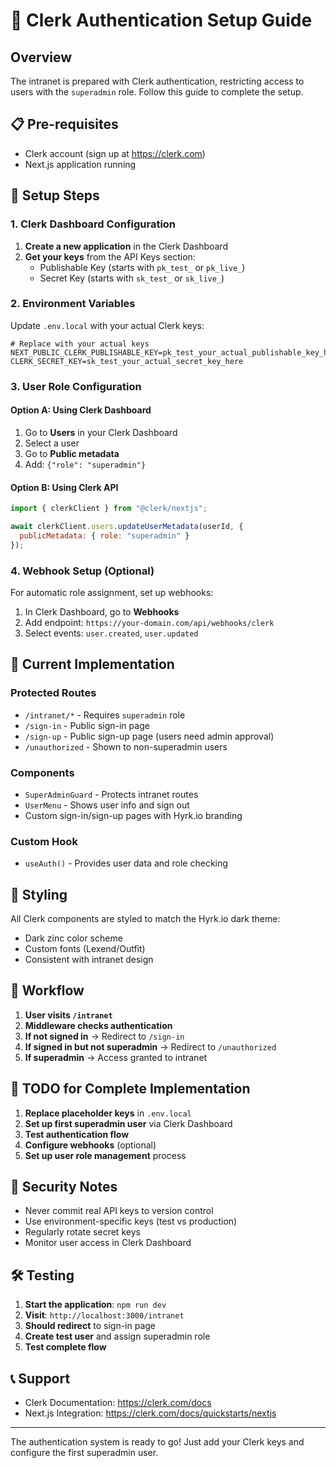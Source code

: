 # 🔐 Clerk Authentication Setup Guide

## Overview
The intranet is prepared with Clerk authentication, restricting access to users with the `superadmin` role. Follow this guide to complete the setup.

## 📋 Pre-requisites
- Clerk account (sign up at https://clerk.com)
- Next.js application running

## 🚀 Setup Steps

### 1. Clerk Dashboard Configuration

1. **Create a new application** in the Clerk Dashboard
2. **Get your keys** from the API Keys section:
   - Publishable Key (starts with `pk_test_` or `pk_live_`)
   - Secret Key (starts with `sk_test_` or `sk_live_`)

### 2. Environment Variables

Update `.env.local` with your actual Clerk keys:

```env
# Replace with your actual keys
NEXT_PUBLIC_CLERK_PUBLISHABLE_KEY=pk_test_your_actual_publishable_key_here
CLERK_SECRET_KEY=sk_test_your_actual_secret_key_here
```

### 3. User Role Configuration

#### Option A: Using Clerk Dashboard
1. Go to **Users** in your Clerk Dashboard
2. Select a user
3. Go to **Public metadata**
4. Add: `{"role": "superadmin"}`

#### Option B: Using Clerk API
```javascript
import { clerkClient } from "@clerk/nextjs";

await clerkClient.users.updateUserMetadata(userId, {
  publicMetadata: { role: "superadmin" }
});
```

### 4. Webhook Setup (Optional)
For automatic role assignment, set up webhooks:

1. In Clerk Dashboard, go to **Webhooks**
2. Add endpoint: `https://your-domain.com/api/webhooks/clerk`
3. Select events: `user.created`, `user.updated`

## 🔧 Current Implementation

### Protected Routes
- `/intranet/*` - Requires `superadmin` role
- `/sign-in` - Public sign-in page
- `/sign-up` - Public sign-up page (users need admin approval)
- `/unauthorized` - Shown to non-superadmin users

### Components
- `SuperAdminGuard` - Protects intranet routes
- `UserMenu` - Shows user info and sign out
- Custom sign-in/sign-up pages with Hyrk.io branding

### Custom Hook
- `useAuth()` - Provides user data and role checking

## 🎨 Styling
All Clerk components are styled to match the Hyrk.io dark theme:
- Dark zinc color scheme
- Custom fonts (Lexend/Outfit)
- Consistent with intranet design

## 🔄 Workflow

1. **User visits `/intranet`**
2. **Middleware checks authentication**
3. **If not signed in** → Redirect to `/sign-in`
4. **If signed in but not superadmin** → Redirect to `/unauthorized`
5. **If superadmin** → Access granted to intranet

## 📝 TODO for Complete Implementation

1. **Replace placeholder keys** in `.env.local`
2. **Set up first superadmin user** via Clerk Dashboard
3. **Test authentication flow**
4. **Configure webhooks** (optional)
5. **Set up user role management** process

## 🚨 Security Notes

- Never commit real API keys to version control
- Use environment-specific keys (test vs production)
- Regularly rotate secret keys
- Monitor user access in Clerk Dashboard

## 🛠️ Testing

1. **Start the application**: `npm run dev`
2. **Visit**: `http://localhost:3000/intranet`
3. **Should redirect** to sign-in page
4. **Create test user** and assign superadmin role
5. **Test complete flow**

## 📞 Support

- Clerk Documentation: https://clerk.com/docs
- Next.js Integration: https://clerk.com/docs/quickstarts/nextjs

---

The authentication system is ready to go! Just add your Clerk keys and configure the first superadmin user.